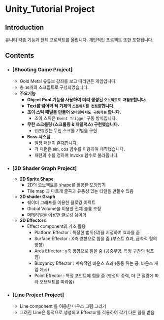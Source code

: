 # **Unity_Tutorial Project**

## Introduction

유니티 각종 기능과 전체 프로젝트를 올립니다.
개인적인 프로젝트 또한 포함됩니다.

## Contents

- ###  **[Shooting Game Project]**

  - Gold Metal 유튜브 강좌를 보고 따라만든 게임입니다.
  - 총 `10`개의 스크립트로 구성되었습니다.
  - **주요기능**
    - **Object Pool 기능을 사용하여 미리 생성된 `오브젝트로 재활용`합니다.**
    - **Text를 읽어와 적 기체의 `스폰위치를 컨트롤`합니다.**
    - **조이 스틱 패널을 만들어 `모바일에서도 구동가능` 합니다.**
      - 조이 스틱은 `Event Trigger` 구동 방식입니다.
    - **무한 스크롤링 (스크롤링 & 패럴랙스) 구현했습니다.**
      - `원근감`있는 무한 스크롤 기법을 구현
    - **Boss 시스템**
      - 일정 패턴이 존재합니다.
      - 각 패턴은 sin, cos 함수를 이용하여 제작했습니다.
      - 패턴의 수를 정하여 Invoke 함수로 불러옵니다.

- ### **[2D Shader Graph Project]**

  - **2D Sprite Shape**
    - 2D의 오브젝트를 shape를 활용한 모양잡기
    - Tile map 과 다르게 굴곡과 유동성 있는 타일을 만들수 있음
  - **2D shader Graph**
    - 쉐이더 그래프를 이용한 클로킹 이펙트
    - Global Volume을 이용한 전체 볼륨 조정
    - 머테리얼을 이용한 클로킹 쉐이더
  - **2D Effectors**
    - Effect component의 기초 활용
      - Platform Effector : 특정한 범위(각)을 지정하여 효과를 줌
      - Surface Effector : X축 방향으로 힘을 줌 (부스트 효과, 급속적 힘의 방향)
      - Area Effector : y축 방향으로 힘을 줌 (공중부양, 특정 구간의 점프 힘)
      - Buoyancy Effector : 계속적인 바운스 효과 (통통 튀는 공, 바운스 게임 예시)
      - Point Effector : 특정 포인트에 힘을 줌 (행성의 중력, 더 큰 질량에 따라 오브젝트를 따라옴)  

- ### **[Line Project Project]**

  - Line component 를 이용한 마우스 그림 그리기
  - 그려진 Line은 동적으로 생성되고 Effector를 적용하여 각기 다른 힘을 받음
